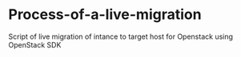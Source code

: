 # Process-of-a-live-migration
Script of live migration of intance to target host for Openstack
using OpenStack SDK
